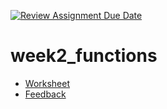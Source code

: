 [![Review Assignment Due Date](https://classroom.github.com/assets/deadline-readme-button-22041afd0340ce965d47ae6ef1cefeee28c7c493a6346c4f15d667ab976d596c.svg)](https://classroom.github.com/a/u61oMlep)
# week2_functions

- [Worksheet](Functions.ipynb)
- [Feedback](../../pull/1)